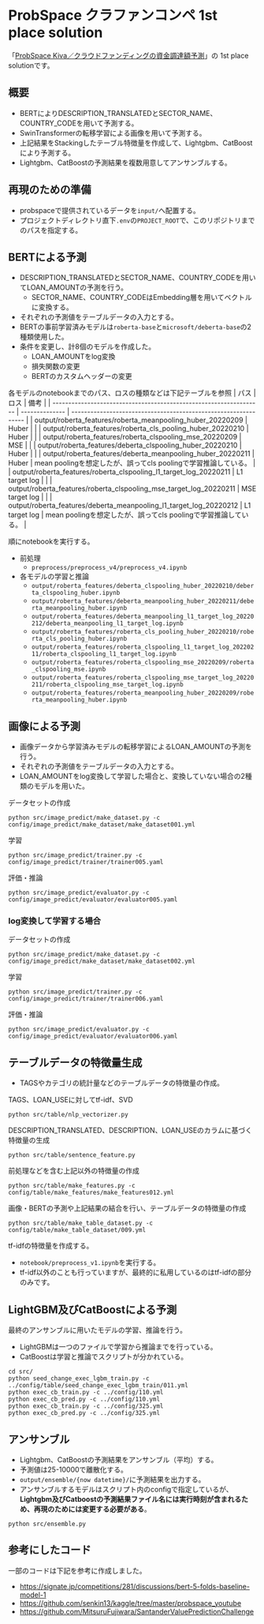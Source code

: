 # ProbSpace クラファンコンペ 1st place solution

[probSpace_kiva]: https://comp.probspace.com/competitions/kiva2021s

「[ProbSpace Kiva／クラウドファンディングの資金調達額予測](probSpace_kiva)」の 1st place solutionです。

## 概要

- BERTによりDESCRIPTION_TRANSLATEDとSECTOR_NAME、COUNTRY_CODEを用いて予測する。
- SwinTransformerの転移学習による画像を用いて予測する。
- 上記結果をStackingしたテーブル特徴量を作成して、Lightgbm、CatBoostにより予測する。
- Lightgbm、CatBoostの予測結果を複数用意してアンサンブルする。

## 再現のための準備
- probspaceで提供されているデータを`input/`へ配置する。
- プロジェクトディレクトリ直下`.env`の`PROJECT_ROOT`で、このリポジトリまでのパスを指定する。

## BERTによる予測
- DESCRIPTION_TRANSLATEDとSECTOR_NAME、COUNTRY_CODEを用いてLOAN_AMOUNTの予測を行う。
  - SECTOR_NAME、COUNTRY_CODEはEmbedding層を用いてベクトルに変換する。
- それぞれの予測値をテーブルデータの入力とする。
- BERTの事前学習済みモデルは`roberta-base`と`microsoft/deberta-base`の2種類使用した。
- 条件を変更し、計8個のモデルを作成した。
  - LOAN_AMOUNTをlog変換
  - 損失関数の変更
  - BERTのカスタムヘッダーの変更

各モデルのnotebookまでのパス、ロスの種類などは下記テーブルを参照
| パス                                                               | ロス           | 備考                                                            |
| ------------------------------------------------------------------ | -------------- | --------------------------------------------------------------- |
| output/roberta_features/roberta_meanpooling_huber_20220209         | Huber          |                                                                 |
| output/roberta_features/roberta_cls_pooling_huber_20220210         | Huber          |                                                                 |
| output/roberta_features/roberta_clspooling_mse_20220209            | MSE            |                                                                 |
| output/roberta_features/deberta_clspooling_huber_20220210          | Huber          |                                                                 |
| output/roberta_features/deberta_meanpooling_huber_20220211         | Huber          | mean poolingを想定したが、誤ってcls poolingで学習推論している。 |
| output/roberta_features/roberta_clspooling_l1_target_log_20220211  | L1 target log  |                                                                 |
| output/roberta_features/roberta_clspooling_mse_target_log_20220211 | MSE target log |                                                                 |
| output/roberta_features/deberta_meanpooling_l1_target_log_20220212 | L1 target log  | mean poolingを想定したが、誤ってcls poolingで学習推論している。 |


順にnotebookを実行する。
- 前処理
  - `preprocess/preprocess_v4/preprocess_v4.ipynb`
- 各モデルの学習と推論
  - `output/roberta_features/deberta_clspooling_huber_20220210/deberta_clspooling_huber.ipynb`
  - `output/roberta_features/deberta_meanpooling_huber_20220211/deberta_meanpooling_huber.ipynb`
  - `output/roberta_features/deberta_meanpooling_l1_target_log_20220212/deberta_meanpooling_l1_target_log.ipynb`
  - `output/roberta_features/roberta_cls_pooling_huber_20220210/roberta_cls_pooling_huber.ipynb`
  - `output/roberta_features/roberta_clspooling_l1_target_log_20220211/roberta_clspooling_l1_target_log.ipynb`
  - `output/roberta_features/roberta_clspooling_mse_20220209/roberta_clspooling_mse.ipynb`
  - `output/roberta_features/roberta_clspooling_mse_target_log_20220211/roberta_clspooling_mse_target_log.ipynb`
  - `output/roberta_features/roberta_meanpooling_huber_20220209/roberta_meanpooling_huber.ipynb`

## 画像による予測

- 画像データから学習済みモデルの転移学習によるLOAN_AMOUNTの予測を行う。
- それぞれの予測値をテーブルデータの入力とする。
- LOAN_AMOUNTをlog変換して学習した場合と、変換していない場合の2種類のモデルを用いた。

データセットの作成

```
python src/image_predict/make_dataset.py -c config/image_predict/make_dataset/make_dataset001.yml
```

学習

```
python src/image_predict/trainer.py -c config/image_predict/trainer/trainer005.yaml
```

評価・推論

```
python src/image_predict/evaluator.py -c config/image_predict/evaluator/evaluator005.yaml
```

### log変換して学習する場合

データセットの作成

```
python src/image_predict/make_dataset.py -c config/image_predict/make_dataset/make_dataset002.yml
```

学習

```
python src/image_predict/trainer.py -c config/image_predict/trainer/trainer006.yaml
```

評価・推論

```
python src/image_predict/evaluator.py -c config/image_predict/evaluator/evaluator006.yaml
```

## テーブルデータの特徴量生成

- TAGSやカテゴリの統計量などのテーブルデータの特徴量の作成。


TAGS、LOAN_USEに対してtf-idf、SVD

```
python src/table/nlp_vectorizer.py
```

DESCRIPTION_TRANSLATED、DESCRIPTION、LOAN_USEのカラムに基づく特徴量の生成

```
python src/table/sentence_feature.py
```

前処理などを含む上記以外の特徴量の作成

```
python src/table/make_features.py -c config/table/make_features/make_features012.yml 
```

画像・BERTの予測や上記結果の結合を行い、テーブルデータの特徴量の作成

```
python src/table/make_table_dataset.py -c config/table/make_table_dataset/009.yml
```

tf-idfの特徴量を作成する。
- `notebook/preprocess_v1.ipynb`を実行する。
- tf-idf以外のことも行っていますが、最終的に私用しているのはtf-idfの部分のみです。

## LightGBM及びCatBoostによる予測

最終のアンサンブルに用いたモデルの学習、推論を行う。
- LightGBMは一つのファイルで学習から推論までを行っている。
- CatBoostは学習と推論でスクリプトが分かれている。
```
cd src/
python seed_change_exec_lgbm_train.py -c ../config/table/seed_change_exec_lgbm_train/011.yml
python exec_cb_train.py -c ../config/110.yml
python exec_cb_pred.py -c ../config/110.yml
python exec_cb_train.py -c ../config/325.yml
python exec_cb_pred.py -c ../config/325.yml
```

## アンサンブル

- Lightgbm、CatBoostの予測結果をアンサンブル（平均）する。
- 予測値は25-10000で離散化する。
- `output/ensemble/{now datetime}/`に予測結果を出力する。
- アンサンブルするモデルはスクリプト内のconfigで指定しているが、**Lightgbm及びCatboostの予測結果ファイル名には実行時刻が含まれるため、再現のためには変更する必要がある**。

```
python src/ensemble.py
```

## 参考にしたコード
一部のコードは下記を参考に作成しました。
- https://signate.jp/competitions/281/discussions/bert-5-folds-baseline-model-1
- https://github.com/senkin13/kaggle/tree/master/probspace_youtube
- https://github.com/MitsuruFujiwara/SantanderValuePredictionChallenge